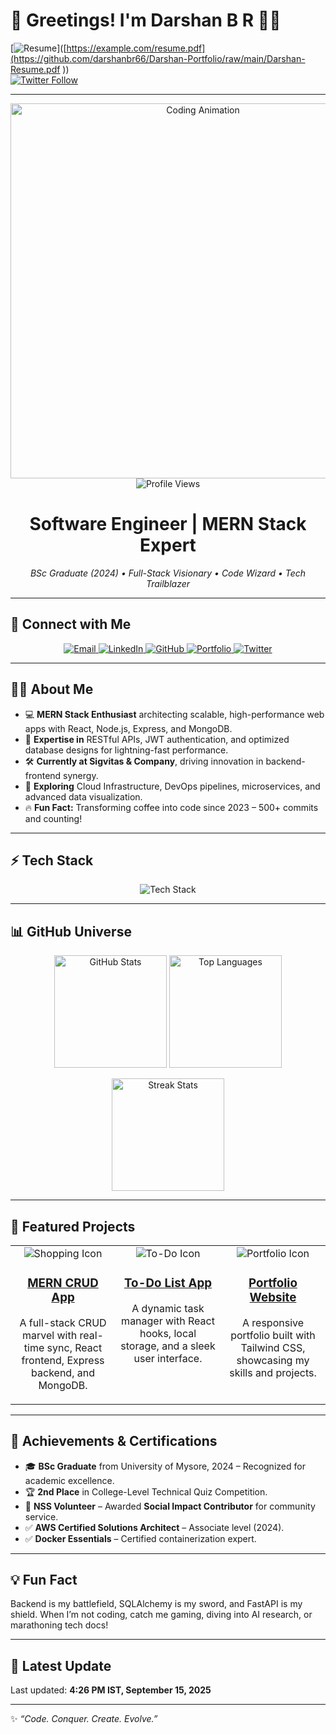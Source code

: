 # 🚀 Greetings! I'm Darshan B R 👨‍💻  

[![Resume](https://img.shields.io/badge/📄_Download_Resume-brightgreen?style=for-the-badge)]([https://example.com/resume.pdf](https://github.com/darshanbr66/Darshan-Portfolio/raw/main/Darshan-Resume.pdf
))  
[![Twitter Follow](https://img.shields.io/twitter/follow/darshanbr66?style=for-the-badge&label=Follow)](https://twitter.com/darshanbr66)

---

<p align="center">
  <img src="https://media.giphy.com/media/qgQUggAC3Pfv687qPC/giphy.gif" width="600" alt="Coding Animation" />
  <br>
  <img src="https://komarev.com/ghpvc/?username=darshanbr66&label=Profile%20Views&color=brightgreen&style=flat" alt="Profile Views" />
</p>

<h1 align="center">Software Engineer | MERN Stack Expert</h1>  
<p align="center">
  <em>BSc Graduate (2024) • Full-Stack Visionary • Code Wizard • Tech Trailblazer</em>
</p>

---

## 🔗 Connect with Me  
<p align="center">
  <a href="mailto:mitdverma@gmail.com">
    <img src="https://img.shields.io/badge/Email-D14836?style=for-the-badge&logo=gmail&logoColor=white" alt="Email" />
  </a>
  <a href="https://www.linkedin.com/in/your-linkedin">
    <img src="https://img.shields.io/badge/LinkedIn-0077B5?style=for-the-badge&logo=linkedin&logoColor=white" alt="LinkedIn" />
  </a>
  <a href="https://github.com/darshanbr66">
    <img src="https://img.shields.io/badge/GitHub-000?style=for-the-badge&logo=github&logoColor=white" alt="GitHub" />
  </a>
  <a href="https://darshanbr66.github.io/Darshan-Portfolio">
    <img src="https://img.shields.io/badge/Portfolio-FF5722?style=for-the-badge&logo=firefox&logoColor=white" alt="Portfolio" />
  </a>
  <a href="https://twitter.com/darshanbr66">
    <img src="https://img.shields.io/badge/Twitter-1DA1F2?style=for-the-badge&logo=twitter&logoColor=white" alt="Twitter" />
  </a>
</p>

---

## 👨‍💻 About Me  
<!-- <div align="center">
  <img src="https://media.giphy.com/media/5xtDarC7o2GIC3cDOw/giphy.gif" width="200" alt="Developer GIF" />
</div> -->

- 💻 **MERN Stack Enthusiast** architecting scalable, high-performance web apps with React, Node.js, Express, and MongoDB.  
- 🎯 **Expertise in** RESTful APIs, JWT authentication, and optimized database designs for lightning-fast performance.  
- 🛠️ **Currently at Sigvitas & Company**, driving innovation in backend-frontend synergy.  
- 🌱 **Exploring** Cloud Infrastructure, DevOps pipelines, microservices, and advanced data visualization.  
- 🔥 **Fun Fact:** Transforming coffee into code since 2023 – 500+ commits and counting!  

---

## ⚡ Tech Stack  
<p align="center">
  <img src="https://skillicons.dev/icons?i=html,css,js,react,nodejs,express,mongodb,tailwind,bootstrap,git,github,vscode,postman" alt="Tech Stack" />
</p>

---

## 📊 GitHub Universe  
<p align="center">
  <img src="https://github-readme-stats.vercel.app/api?username=darshanbr66&show_icons=true&theme=dracula&hide_border=true" alt="GitHub Stats" height="180" />
  <img src="https://github-readme-stats.vercel.app/api/top-langs/?username=darshanbr66&layout=compact&theme=dracula&hide_border=true" alt="Top Languages" height="180" />
</p>

<p align="center">
  <img src="https://github-readme-streak-stats.herokuapp.com/?user=darshanbr66&theme=dracula&hide_border=true" alt="Streak Stats" height="180" />
</p>

---

## 🌟 Featured Projects  
<table align="center">
  <tr>
    <td valign="top" width="33%">
      <div align="center">
        <img src="https://img.icons8.com/color/48/000000/shopping-cart.png" alt="Shopping Icon" />
        <h3><a href="https://github.com/darshanbr66/mern-crud">MERN CRUD App</a></h3>
        <p>A full-stack CRUD marvel with real-time sync, React frontend, Express backend, and MongoDB.</p>
      </div>
    </td>
    <td valign="top" width="33%">
      <div align="center">
        <img src="https://img.icons8.com/color/48/000000/list.png" alt="To-Do Icon" />
        <h3><a href="https://github.com/darshanbr66/To-Do-List-App">To-Do List App</a></h3>
        <p>A dynamic task manager with React hooks, local storage, and a sleek user interface.</p>
      </div>
    </td>
    <td valign="top" width="33%">
      <div align="center">
        <img src="https://img.icons8.com/color/48/000000/web-design.png" alt="Portfolio Icon" />
        <h3><a href="https://github.com/darshanbr66/Portfolio">Portfolio Website</a></h3>
        <p>A responsive portfolio built with Tailwind CSS, showcasing my skills and projects.</p>
      </div>
    </td>
  </tr>
</table>

---

## 🎯 Achievements & Certifications  
- 🎓 **BSc Graduate** from University of Mysore, 2024 – Recognized for academic excellence.  
- 🏆 **2nd Place** in College-Level Technical Quiz Competition.  
- 🌟 **NSS Volunteer** – Awarded **Social Impact Contributor** for community service.  
- ✅ **AWS Certified Solutions Architect** – Associate level (2024).  
- ✅ **Docker Essentials** – Certified containerization expert.  

---

## 💡 Fun Fact  
<!-- <div align="center">
  <img src="https://media.giphy.com/media/3o7TKRNd5sUJ0YxLhK/giphy.gif" width="200" alt="Coffee GIF" />
</div> -->
Backend is my battlefield, SQLAlchemy is my sword, and FastAPI is my shield. When I’m not coding, catch me gaming, diving into AI research, or marathoning tech docs!

---

## 📅 Latest Update  
Last updated: **4:26 PM IST, September 15, 2025**  

---

✨ *“Code. Conquer. Create. Evolve.”*
